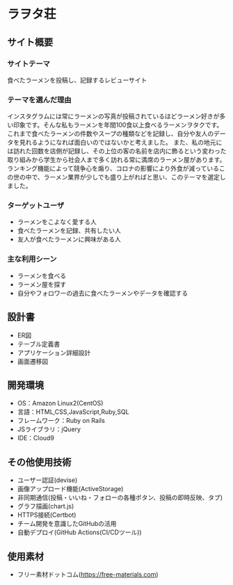# ラヲタ荘

## サイト概要
### サイトテーマ
食べたラーメンを投稿し、記録するレビューサイト

### テーマを選んだ理由
インスタグラムには常にラーメンの写真が投稿されているほどラーメン好きが多い印象です。そんな私もラーメンを年間100食以上食べるラーメンヲタクです。
これまで食べたラーメンの件数やスープの種類などを記録し、自分や友人のデータを見れるようになれば面白いのではないかと考えました。
また、私の地元には訪れた回数を店側が記録し、その上位の客の名前を店内に飾るという変わった取り組みから学生から社会人まで多く訪れる常に満席のラーメン屋があります。
ランキング機能によって競争心を煽り、コロナの影響により外食が減っているこの世の中で、ラーメン業界が少しでも盛り上がればと思い、このテーマを選定しました。

### ターゲットユーザ
- ラーメンをこよなく愛する人
- 食べたラーメンを記録、共有したい人
- 友人が食べたラーメンに興味がある人

### 主な利用シーン
- ラーメンを食べる
- ラーメン屋を探す
- 自分やフォロワーの過去に食べたラーメンやデータを確認する

## 設計書
- ER図
- テーブル定義書
- アプリケーション詳細設計
- 画面遷移図


## 開発環境
- OS：Amazon Linux2(CentOS)
- 言語：HTML,CSS,JavaScript,Ruby,SQL
- フレームワーク：Ruby on Rails
- JSライブラリ：jQuery
- IDE：Cloud9

## その他使用技術
- ユーザー認証(devise)
- 画像アップロード機能(ActiveStorage)
- 非同期通信(投稿・いいね・フォローの各種ボタン、投稿の即時反映、タブ)
- グラフ描画(chart.js)
- HTTPS接続(Certbot)
- チーム開発を意識したGitHubの活用
- 自動デプロイ(GitHub Actions(CI/CDツール))

## 使用素材
- フリー素材ドットコム(https://free-materials.com)